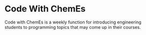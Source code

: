 # Code With ChemEs

Code with ChemEs is a weekly function for introducing engineering students to programming topics that may come up in their courses. 
